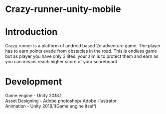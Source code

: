 # Crazy-runner-unity-mobile

# Introduction
Crazy runner is a platform of android based 2d adventure game. The player has to earn points evade from obstacles in the road. This is endless game but as player you have only 3 lifes. your aim is to protect them and earn as you can means reach higher score of your scoreboard. 

# Development

Game engine - Unity 2018.1</br>
Asset Designing - Adobe photoshop/ Adobe illustrator</br>
Animation - Unity 2018.1(Game engine itself)</br>

